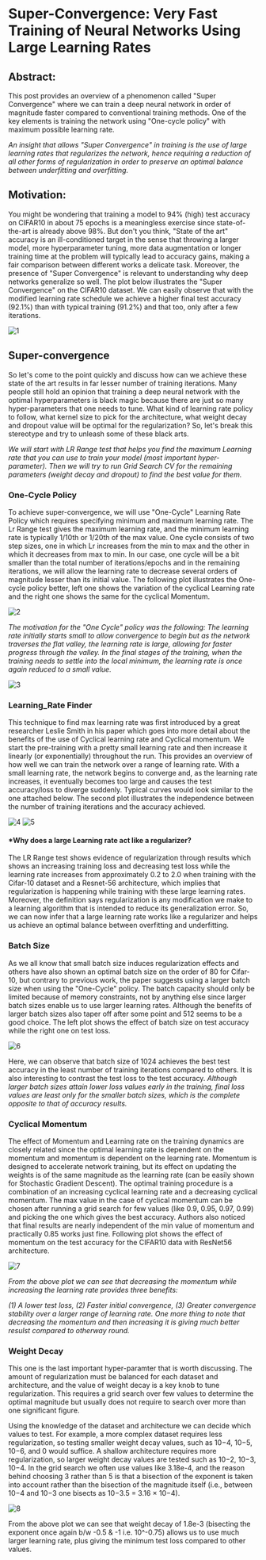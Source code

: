 # Super-Convergence: Very Fast Training of Neural Networks Using Large Learning Rates

## Abstract: 
This post provides an overview of a phenomenon called "Super Convergence" where we can train a deep neural network in order of magnitude faster compared to conventional training methods. One of the key elements is training the network using "One-cycle policy" with maximum possible learning rate.

*An insight that allows "Super Convergence" in training is the use of large learning rates that regularizes the network, hence requiring a reduction of all other forms of regularization in order to preserve an optimal balance between underfitting and overfitting.*


## Motivation:
You might be wondering that training a model to 94% (high) test accuracy on CIFAR10 in about 75 epochs is a meaningless exercise since state-of-the-art is already above 98%. But don't you think, "State of the art" accuracy is an ill-conditioned target in the sense that throwing a larger model, more hyperparameter tuning, more data augmentation or longer training time at the problem will typically lead to accuracy gains, making a fair comparison between different works a delicate task. Moreover, the presence of "Super Convergence" is relevant to understanding why deep networks generalize so well. The plot below illustrates the "Super Convergence" on the CIFAR10 dataset. We can easily observe that with the modified learning rate schedule we achieve a higher final test accuracy (92.1%) than with typical training (91.2%) and that too, only after a few iterations.

![1](https://user-images.githubusercontent.com/41862477/49628809-66707e00-fa0c-11e8-9045-822c62582faa.JPG) 

## Super-convergence
So let's come to the point quickly and discuss how can we achieve these state of the art results in far lesser number of training iterations. Many people still hold an opinion that training a deep neural network with the optimal hyperparameters is black magic because there are just so many hyper-parameters that one needs to tune. What kind of learning rate policy to follow, what kernel size to pick for the architecture, what weight decay and dropout value will be optimal for the regularization? So, let's break this stereotype and try to unleash some of these black arts.

*We will start with LR Range test that helps you find the maximum Learning rate that you can use to train your model (most important hyper-parameter). Then we will try to run Grid Search CV for the remaining parameters (weight decay and dropout) to find the best value for them.*


### One-Cycle Policy
To achieve super-convergence, we will use "One-Cycle" Learning Rate Policy which requires specifying minimum and maximum learning rate. The Lr Range test gives the maximum learning rate, and the minimum learning rate is typically 1/10th or 1/20th of the max value. One cycle consists of two step sizes, one in which Lr increases from the min to max and the other in which it decreases from max to min. In our case, one cycle will be a bit smaller than the total number of iterations/epochs and in the remaining iterations, we will allow the learning rate to decrease several orders of magnitude lesser than its initial value. The following plot illustrates the One-cycle policy better, left one shows the variation of the cyclical Learning rate and the right one shows the same for the cyclical Momentum.

![2](https://user-images.githubusercontent.com/41862477/49628810-66707e00-fa0c-11e8-8595-25851c8997b8.JPG)

*The motivation for the "One Cycle" policy was the following: The learning rate initially starts small to allow convergence to begin but as the network traverses the flat valley, the learning rate is large, allowing for faster progress through the valley. In the final stages of the training, when the training needs to settle into the local minimum, the learning rate is once again reduced to a small value.*

![3](https://user-images.githubusercontent.com/41862477/49628811-66707e00-fa0c-11e8-8d67-132366dfea61.JPG)

### Learning_Rate Finder
This technique to find max learning rate was first introduced by a great researcher Leslie Smith in his paper which goes into more detail about the benefits of the use of Cyclical learning rate and Cyclical momentum. We start the pre-training with a pretty small learning rate and then increase it linearly (or exponentially) throughout the run. This provides an overview of how well we can train the network over a range of learning rate. With a small learning rate, the network begins to converge and, as the learning rate increases, it eventually becomes too large and causes the test accuracy/loss to diverge suddenly. Typical curves would look similar to the one attached below. The second plot illustrates the independence between the number of training iterations and the accuracy achieved.

![4](https://user-images.githubusercontent.com/41862477/49628812-67091480-fa0c-11e8-9455-c74432bc0a59.JPG)
![5](https://user-images.githubusercontent.com/41862477/49628813-67091480-fa0c-11e8-9667-35e5763be8a5.JPG)

#### *Why does a large Learning rate act like a regularizer?
The LR Range test shows evidence of regularization through results which shows an increasing training loss and decreasing test loss while the learning rate increases from approximately 0.2 to 2.0 when training with the Cifar-10 dataset and a Resnet-56 architecture, which implies that regularization is happening while training with these large learning rates. 
Moreover, the definition says regularization is any modification we make to a learning algorithm that is intended to reduce its generalization error. So, we can now infer that a large learning rate works like a regularizer and helps us achieve an optimal balance between overfitting and underfitting.


### Batch Size
As we all know that small batch size induces regularization effects and others have also shown an optimal batch size on the order of 80 for Cifar-10, but contrary to previous work, the paper suggests using a larger batch size when using the "One-Cycle" policy. The batch capacity should only be limited because of memory constraints, not by anything else since larger batch sizes enable us to use larger learning rates. Although the benefits of larger batch sizes also taper off after some point and 512 seems to be a good choice. The left plot shows the effect of batch size on test accuracy while the right one on test loss.

![6](https://user-images.githubusercontent.com/41862477/49629127-d7fcfc00-fa0d-11e8-9843-1466c31a2519.JPG)

Here, we can observe that batch size of 1024 achieves the best test accuracy in the least number of training iterations compared to others. It is also interesting to contrast the test loss to the test accuracy. *Although larger batch sizes attain lower loss values early in the training, final loss values are least only for the smaller batch sizes, which is the complete opposite to that of accuracy results.*


### Cyclical Momentum
The effect of Momentum and Learning rate on the training dynamics are closely related since the optimal learning rate is dependent on the momentum and momentum is dependent on the learning rate. Momentum is designed to accelerate network training, but its effect on updating the weights is of the same magnitude as the learning rate (can be easily shown for Stochastic Gradient Descent). The optimal training procedure is a combination of an increasing cyclical learning rate and a decreasing cyclical momentum. The max value in the case of cyclical momentum can be chosen after running a grid search for few values (like 0.9, 0.95, 0.97, 0.99) and picking the one which gives the best accuracy. Authors also noticed that final results are nearly independent of the min value of momentum and practically 0.85 works just fine. Following plot shows the effect of momentum on the test accuracy for the CIFAR10 data with ResNet56 architecture.

![7](https://user-images.githubusercontent.com/41862477/49628891-bd765300-fa0c-11e8-914d-0dc3efb92176.JPG)

*From the above plot we can see that decreasing the momentum while increasing the learning rate provides three benefits:*

*(1) A lower test loss, (2) Faster initial convergence, (3) Greater convergence stability over a larger range of learning rate.
One more thing to note that decreasing the momentum and then increasing it is giving much better resulst compared to otherway round.*


### Weight Decay
This one is the last important hyper-paramter that is worth discussing. The amount of regularization must be balanced for each dataset and architecture, and the value of weight decay is a key knob to tune regularization. This requires a grid search over few values to determine the optimal magnitude but usually does not require to search over more than one significant figure.

Using the knowledge of the dataset and architecture we can decide which values to test. For example, a more complex dataset requires less regularization, so testing smaller weight decay values, such as 10−4, 10−5, 10−6, and 0 would suffice. A shallow architecture requires more regularization, so larger weight decay values are tested such as 10−2, 10−3, 10−4. In the grid search we often use values like 3.18e-4, and the reason behind choosing 3 rather than 5 is that a bisection of the exponent is taken into account rather than the bisection of the magnitude itself (i.e., between 10−4 and 10−3 one bisects as 10−3.5 = 3.16 × 10−4).

![8](https://user-images.githubusercontent.com/41862477/49628892-be0ee980-fa0c-11e8-96e3-42fae36254cc.JPG)

From the above plot we can see that weight decay of 1.8e-3 (bisecting the exponent once again b/w -0.5 & -1 i.e. 10^-0.75) allows us to use much larger learning rate, plus giving the minimum test loss compared to other values.

